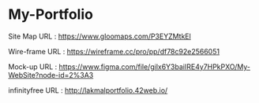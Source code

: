 # My-Portfolio
Site Map URL     :   https://www.gloomaps.com/P3EYZMtkEl

Wire-frame URL   :   https://wireframe.cc/pro/pp/df78c92e2566051

Mock-up URL      :   https://www.figma.com/file/gilx6Y3baiIRE4y7HPkPXO/My-WebSite?node-id=2%3A3

infinityfree URL : http://lakmalportfolio.42web.io/
